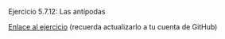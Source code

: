 Ejercicio 5.7.12: Las antípodas

<a href="http://cursosweb.github.io/dpayo/X-Nav-5.7.12-Antipodas/">Enlace al ejercicio</a> (recuerda actualizarlo a tu cuenta de GitHub)
